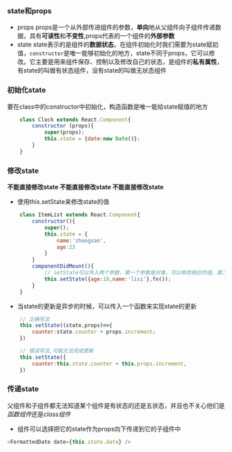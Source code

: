 ### state和props
- props
props是一个从外部传进组件的参数，**单向**地从父组件向子组件传递数据，具有**可读性**和**不变性**,props代表的一个组件的**外部参数**
- state
state表示的是组件的**数据状态**，在组件初始化时我们需要为state赋初值，`constructor`是唯一能够初始化的地方，state不同于props，它可以修改。它主要是用来组件保存、控制以及修改自己的状态，是组件的**私有属性**，有state的叫做有状态组件，没有state的叫做无状态组件

### 初始化state
要在class中的constructor中初始化，构造函数是唯一能给state赋值的地方
```js
    class Clock extends React.Component{
        constructor (props){
            super(props);
            this.state = {date:new Date()};
        }
    }
```
### 修改state
**不能直接修改state 不能直接修改state 不能直接修改state**
- 使用this.setState来修改state的值
```js   
    class ItemList extends React.Component{
        constructor(){
            super();
            this.state = {
                name:'zhangsan',
                age:23
            }
        }
        componentDidMount(){
            // setState可以传入两个参数，第一个参数是对象，可以修改相应的值，第二个参数是一个函数，当state修改完毕并且组件开始重新渲染是会被调用
            this.setState({age:18,name:'lisi'},fn()); 
        }
    }
```
- 当state的更新是异步的时候，可以传入一个函数来实现state的更新
```js
    // 正确写法 
    this.setState((state,props)=>{
        counter:state.counter + props.increment;
    })

    // 错误写法,可能无法完成更新
    this.setState({
        counter:this.state.counter + this.props.increment,
    })
```
### 传递state
父组件和子组件都无法知道某个组件是有状态的还是五状态，并且也不关心他们是*函数组件*还是*class组件*
- 组件可以选择把它的state作为props向下传递到它的子组件中
```js
<FormattedDate date={this.state.date} />
```
